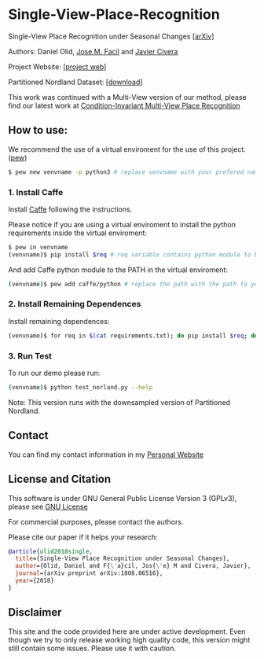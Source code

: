 # Single-View-Place-Recognition

Single-View Place Recognition under Seasonal Changes [[arXiv]](https://arxiv.org/pdf/1808.06516.pdf)

Authors: Daniel Olid, [Jose M. Facil](http://webdiis.unizar.es/~jmfacil) and [Javier Civera](http://webdiis.unizar.es/~jcivera)

Project Website: [[project web]](http://webdiis.unizar.es/~jmfacil/pr-nordland/)

Partitioned Nordland Dataset: [[download]](http://webdiis.unizar.es/~jmfacil/pr-nordland/#download-dataset)

This work was continued with a Multi-View version of our method, please find our latest work at [Condition-Invariant Multi-View Place Recognition
](http://webdiis.unizar.es/~jmfacil/cimvpr/)

## How to use:
We recommend the use of a virtual enviroment for the use of this project. ([pew](https://github.com/berdario/pew))
```bash
$ pew new venvname -p python3 # replace venvname with your prefered name (it also works with python 2.7)
```
### 1. Install Caffe
Install [Caffe](https://github.com/BVLC/caffe) following the instructions.

Please notice if you are using a virtual enviroment to install the python requirements inside the virtual enviroment:
```bash
$ pew in venvname
(venvname)$ pip install $req # req variable contains python module to be installed
```

And add Caffe python module to the PATH in the virtual enviroment:
```bash
(venvname)$ pew add caffe/python # replace the path with the path to your caffe repo
```

### 2. Install Remaining Dependences
Install remaining dependences:
```bash
(venvname)$ for req in $(cat requirements.txt); do pip install $req; done
```

### 3. Run Test
To run our demo please run:
```bash
(venvname)$ python test_norland.py --help
```
Note: This version runs with the downsampled version of Partitioned Nordland.
## Contact
You can find my contact information in my [Personal Website](http://webdiis.unizar.es/~jmfacil/)
## License and Citation
This software is under GNU General Public License Version 3 (GPLv3), please see [GNU License](http://www.gnu.org/licenses/gpl.html)

For commercial purposes, please contact the authors.

Please cite our paper if it helps your research:

  ```bibtex
  @article{olid2018single,
    title={Single-View Place Recognition under Seasonal Changes},
    author={Olid, Daniel and F{\'a}cil, Jos{\'e} M and Civera, Javier},
    journal={arXiv preprint arXiv:1808.06516},
    year={2018}
  }
  ```
## Disclaimer

This site and the code provided here are under active development. Even though we try to only release working high quality code, this version might still contain some issues. Please use it with caution.
